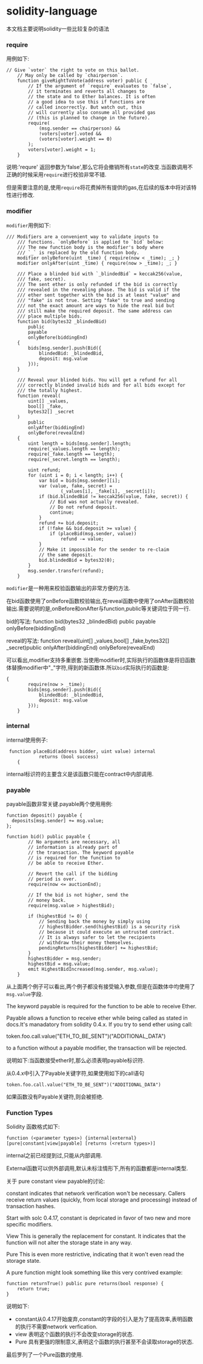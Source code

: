 # solidity-language

本文档主要说明solidity一些比较复杂的语法

### require
用例如下:
```
// Give `voter` the right to vote on this ballot.
    // May only be called by `chairperson`.
    function giveRightToVote(address voter) public {
        // If the argument of `require` evaluates to `false`,
        // it terminates and reverts all changes to
        // the state and to Ether balances. It is often
        // a good idea to use this if functions are
        // called incorrectly. But watch out, this
        // will currently also consume all provided gas
        // (this is planned to change in the future).
        require(
            (msg.sender == chairperson) &&
            !voters[voter].voted &&
            (voters[voter].weight == 0)
        );
        voters[voter].weight = 1;
    }

```

说明:'requre' 返回参数为'false',那么它将会撤销所有`state`的改变.当函数调用不正确的时候采用`require`进行校验非常不错.

但是需要注意的是,使用`require`将花费掉所有提供的gas,在后续的版本中将对该特性进行修改.

### modifier
`modifier`用例如下:

```
/// Modifiers are a convenient way to validate inputs to
    /// functions. `onlyBefore` is applied to `bid` below:
    /// The new function body is the modifier's body where
    /// `_` is replaced by the old function body.
    modifier onlyBefore(uint _time) { require(now < _time); _; }
    modifier onlyAfter(uint _time) { require(now > _time); _; }
    
    /// Place a blinded bid with `_blindedBid` = keccak256(value,
    /// fake, secret).
    /// The sent ether is only refunded if the bid is correctly
    /// revealed in the revealing phase. The bid is valid if the
    /// ether sent together with the bid is at least "value" and
    /// "fake" is not true. Setting "fake" to true and sending
    /// not the exact amount are ways to hide the real bid but
    /// still make the required deposit. The same address can
    /// place multiple bids.
    function bid(bytes32 _blindedBid)
        public
        payable
        onlyBefore(biddingEnd)
    {
        bids[msg.sender].push(Bid({
            blindedBid: _blindedBid,
            deposit: msg.value
        }));
    }

    /// Reveal your blinded bids. You will get a refund for all
    /// correctly blinded invalid bids and for all bids except for
    /// the totally highest.
    function reveal(
        uint[] _values,
        bool[] _fake,
        bytes32[] _secret
    )
        public
        onlyAfter(biddingEnd)
        onlyBefore(revealEnd)
    {
        uint length = bids[msg.sender].length;
        require(_values.length == length);
        require(_fake.length == length);
        require(_secret.length == length);

        uint refund;
        for (uint i = 0; i < length; i++) {
            var bid = bids[msg.sender][i];
            var (value, fake, secret) =
                    (_values[i], _fake[i], _secret[i]);
            if (bid.blindedBid != keccak256(value, fake, secret)) {
                // Bid was not actually revealed.
                // Do not refund deposit.
                continue;
            }
            refund += bid.deposit;
            if (!fake && bid.deposit >= value) {
                if (placeBid(msg.sender, value))
                    refund -= value;
            }
            // Make it impossible for the sender to re-claim
            // the same deposit.
            bid.blindedBid = bytes32(0);
        }
        msg.sender.transfer(refund);
    }
```
`modifier`是一种用来校验函数输出的非常方便的方法.

在bid函数使用了onBefore函数校验输出,在reveal函数中使用了onAfter函数校验输出.需要说明的是,onBefore和onAfter与function,public等关键词位于同一行.

bid的写法: function bid(bytes32 _blindedBid) public payable onlyBefore(biddingEnd)

reveal的写法: function reveal(uint[] _values,bool[] _fake,bytes32[] _secret)public onlyAfter(biddingEnd) onlyBefore(revealEnd)

可以看出,modifier支持多重嵌套.当使用modifier时,实际执行的函数体是将旧函数体替换modifier中"_"字符,得到的新函数体.所以`bid`实际执行的函数是:
```
{
        require(now > _time);
        bids[msg.sender].push(Bid({
            blindedBid: _blindedBid,
            deposit: msg.value
        }));
    }

```
### internal
internal使用例子:
```
 function placeBid(address bidder, uint value) internal
            returns (bool success)
    {
```
internal标识符的主要含义是该函数只能在contract中内部调用.

### payable

payable函数非常关键.payable两个使用用例:
```
function deposit() payable {
  deposits[msg.sender] += msg.value;
}; 
```
```
function bid() public payable {
        // No arguments are necessary, all
        // information is already part of
        // the transaction. The keyword payable
        // is required for the function to
        // be able to receive Ether.

        // Revert the call if the bidding
        // period is over.
        require(now <= auctionEnd);

        // If the bid is not higher, send the
        // money back.
        require(msg.value > highestBid);

        if (highestBid != 0) {
            // Sending back the money by simply using
            // highestBidder.send(highestBid) is a security risk
            // because it could execute an untrusted contract.
            // It is always safer to let the recipients
            // withdraw their money themselves.
            pendingReturns[highestBidder] += highestBid;
        }
        highestBidder = msg.sender;
        highestBid = msg.value;
        emit HighestBidIncreased(msg.sender, msg.value);
    }
```
从上面两个例子可以看出,两个例子都没有接受输入参数,但是在函数体中均使用了`msg.value`字段.

The keyword payable is required for the function to be able to receive Ether.

Payable allows a function to receive ether while being called as stated in docs.It's manadatory from solidity 0.4.x. If you try to send ether using call:

token.foo.call.value("ETH_TO_BE_SENT")("ADDITIONAL_DATA")

to a function without a payable modifier, the transaction will be rejected.

说明如下:当函数接受ether时,那么必须表明payable标识符.

从0.4.x中引入了Payable关键字符,如果使用如下的call语句
```
token.foo.call.value("ETH_TO_BE_SENT")("ADDITIONAL_DATA")
```
如果函数没有Payable关键符,则会被拒绝.

### Function Types
Solidity 函数格式如下:
```
function (<parameter types>) {internal|external} [pure|constant|view|payable] [returns (<return types>)]
```

internal之前已经提到过,只能从内部调用.

External函数可以供外部调用,默认未标注情形下,所有的函数都是internal类型.

关于 pure constant view payable的讨论:

constant indicates that network verification won't be necessary. Callers receive return values (quickly, from local storage and processing) instead of transaction hashes.

Start with solc 0.4.17, constant is depricated in favor of two new and more specific modifiers.

View This is generally the replacement for constant. It indicates that the function will not alter the storage state in any way.

Pure This is even more restrictive, indicating that it won't even read the storage state.

A pure function might look something like this very contrived example:
```
function returnTrue() public pure returns(bool response) {
    return true;
}

```

说明如下:
- constant从0.4.17开始废弃,constant的字段的引入是为了提高效率,表明函数的执行不需要network verfication.
- view 表明这个函数的执行不会改变storage的状态.
- Pure 具有更强的限制意义,表明这个函数的执行甚至不会读取storage的状态.

最后罗列了一个Pure函数的使用.
